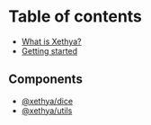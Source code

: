 # Table of contents

* [What is Xethya?](README.md)
* [Getting started](getting-started.md)

## Components

* [@xethya/dice](components/xethya-dice.md)
* [@xethya/utils](components/xethya-utils.md)

